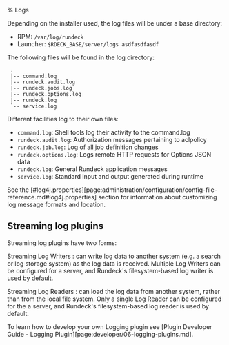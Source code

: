 % Logs

Depending on the installer used, the log files will be under a base
directory:

*   RPM: `/var/log/rundeck`
*   Launcher: `$RDECK_BASE/server/logs asdfasdfasdf`

The following files will be found in the log directory:

     .
     |-- command.log
     |-- rundeck.audit.log
     |-- rundeck.jobs.log
     |-- rundeck.options.log
     |-- rundeck.log
     `-- service.log

Different facilities log to their own files:

* `command.log`: Shell tools log their activity to the command.log
* `rundeck.audit.log`: Authorization messages pertaining to aclpolicy
* `rundeck.job.log`: Log of all job definition changes
* `rundeck.options.log`: Logs remote HTTP requests for Options JSON data
* `rundeck.log`: General Rundeck application messages
* `service.log`: Standard input and output generated during runtime

See the [#log4j.properties][page:administration/configuration/config-file-reference.md#log4j.properties] section for information 
about customizing log message formats and location.

## Streaming log plugins

Streaming log plugins have two forms:

Streaming Log Writers
:   can write log data to another system (e.g. a search or log storage system) as the log data is received.  Multiple Log Writers can be configured for a server, and Rundeck's filesystem-based log writer is used by default.

Streaming Log Readers
:   can load the log data from another system, rather than from the local file system.  Only a single Log Reader can be configured for the a server, and Rundeck's filesystem-based log reader is used by default.

To learn how to develop your own Logging plugin
see [Plugin Developer Guide - Logging Plugin][page:developer/06-logging-plugins.md].
